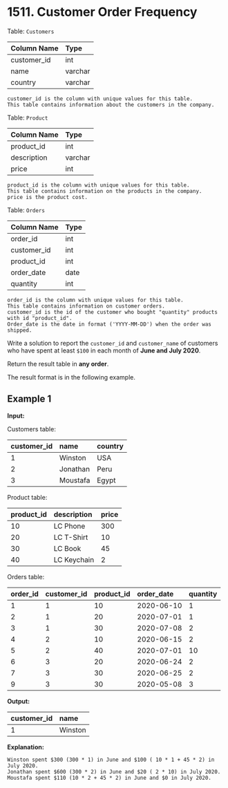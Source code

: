 # 1511. Customer Order Frequency

Table: `Customers`

| Column Name | Type    |
| :---------- | :------ |
| customer_id | int     |
| name        | varchar |
| country     | varchar |

```text
customer_id is the column with unique values for this table.
This table contains information about the customers in the company.
```

Table: `Product`

| Column Name | Type    |
| :---------- | :------ |
| product_id  | int     |
| description | varchar |
| price       | int     |

```text
product_id is the column with unique values for this table.
This table contains information on the products in the company.
price is the product cost.
```

Table: `Orders`

| Column Name | Type |
| :---------- | :--- |
| order_id    | int  |
| customer_id | int  |
| product_id  | int  |
| order_date  | date |
| quantity    | int  |

```text
order_id is the column with unique values for this table.
This table contains information on customer orders.
customer_id is the id of the customer who bought "quantity" products with id "product_id".
Order_date is the date in format ('YYYY-MM-DD') when the order was shipped.
```

Write a solution to report the `customer_id` and `customer_name` of customers who have spent at least `$100` in each month of **June and July 2020**.

Return the result table in **any order**.

The result format is in the following example.

## Example 1

**Input:**

Customers table:

| customer_id | name     | country |
| :---------- | :------- | :------ |
| 1           | Winston  | USA     |
| 2           | Jonathan | Peru    |
| 3           | Moustafa | Egypt   |

Product table:

| product_id | description | price |
| :--------- | :---------- | :---- |
| 10         | LC Phone    | 300   |
| 20         | LC T-Shirt  | 10    |
| 30         | LC Book     | 45    |
| 40         | LC Keychain | 2     |

Orders table:

| order_id | customer_id | product_id | order_date | quantity |
| :------- | :---------- | :--------- | :--------- | :------- |
| 1        | 1           | 10         | 2020-06-10 | 1        |
| 2        | 1           | 20         | 2020-07-01 | 1        |
| 3        | 1           | 30         | 2020-07-08 | 2        |
| 4        | 2           | 10         | 2020-06-15 | 2        |
| 5        | 2           | 40         | 2020-07-01 | 10       |
| 6        | 3           | 20         | 2020-06-24 | 2        |
| 7        | 3           | 30         | 2020-06-25 | 2        |
| 9        | 3           | 30         | 2020-05-08 | 3        |

**Output:**

| customer_id | name    |
| :---------- | :------ |
| 1           | Winston |

**Explanation:**

```text
Winston spent $300 (300 * 1) in June and $100 ( 10 * 1 + 45 * 2) in July 2020.
Jonathan spent $600 (300 * 2) in June and $20 ( 2 * 10) in July 2020.
Moustafa spent $110 (10 * 2 + 45 * 2) in June and $0 in July 2020.
```
